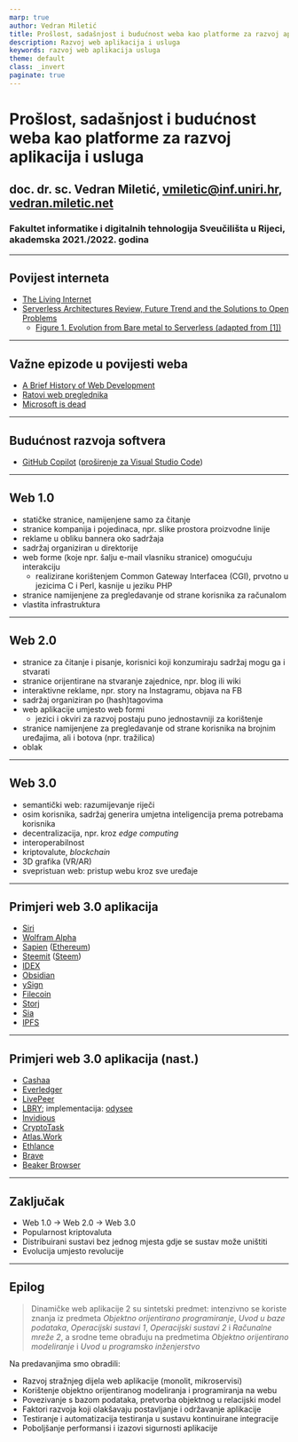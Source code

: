 ```yaml
---
marp: true
author: Vedran Miletić
title: Prošlost, sadašnjost i budućnost weba kao platforme za razvoj aplikacija i usluga
description: Razvoj web aplikacija i usluga
keywords: razvoj web aplikacija usluga
theme: default
class: _invert
paginate: true
---
```


# Prošlost, sadašnjost i budućnost weba kao platforme za razvoj aplikacija i usluga

## doc. dr. sc. Vedran Miletić, vmiletic@inf.uniri.hr, [vedran.miletic.net](https://vedran.miletic.net/)

### Fakultet informatike i digitalnih tehnologija Sveučilišta u Rijeci, akademska 2021./2022. godina

---

## Povijest interneta

- [The Living Internet](https://www.livinginternet.com/)
- [Serverless Architectures Review, Future Trend and the Solutions to Open Problems](http://pubs.sciepub.com/ajse/6/1/1/index.html)
    - [Figure 1. Evolution from Bare metal to Serverless (adapted from [1])](http://pubs.sciepub.com/ajse/6/1/1/bigimage/fig1.png)

---

## Važne epizode u povijesti weba

- [A Brief History of Web Development](https://devdojo.com/tnylea/a-brief-history-of-web-development)
- [Ratovi web preglednika](https://youtu.be/pz73gD1H-s4)
- [Microsoft is dead](http://www.paulgraham.com/microsoft.html)

---

## Budućnost razvoja softvera

- [GitHub Copilot](https://github.com/features/copilot/) ([proširenje za Visual Studio Code](https://marketplace.visualstudio.com/items?itemName=GitHub.copilot))

---

## Web 1.0

- statičke stranice, namijenjene samo za čitanje
- stranice kompanija i pojedinaca, npr. slike prostora proizvodne linije
- reklame u obliku bannera oko sadržaja
- sadržaj organiziran u direktorije
- web forme (koje npr. šalju e-mail vlasniku stranice) omogućuju interakciju
    - realizirane korištenjem Common Gateway Interfacea (CGI), prvotno u jezicima C i Perl, kasnije u jeziku PHP
- stranice namijenjene za pregledavanje od strane korisnika za računalom
- vlastita infrastruktura

---

## Web 2.0

- stranice za čitanje i pisanje, korisnici koji konzumiraju sadržaj mogu ga i stvarati
- stranice orijentirane na stvaranje zajednice, npr. blog ili wiki
- interaktivne reklame, npr. story na Instagramu, objava na FB
- sadržaj organiziran po (hash)tagovima
- web aplikacije umjesto web formi
    - jezici i okviri za razvoj postaju puno jednostavniji za korištenje
- stranice namijenjene za pregledavanje od strane korisnika na brojnim uređajima, ali i botova (npr. tražilica)
- oblak

---

## Web 3.0

- semantički web: razumijevanje riječi
- osim korisnika, sadržaj generira umjetna inteligencija prema potrebama korisnika
- decentralizacija, npr. kroz *edge computing*
- interoperabilnost
- kriptovalute, *blockchain*
- 3D grafika (VR/AR)
- svepristuan web: pristup webu kroz sve uređaje

---

## Primjeri web 3.0 aplikacija

- [Siri](https://www.apple.com/siri/)
- [Wolfram Alpha](https://www.wolframalpha.com/)
- [Sapien](https://www.sapien.network/) ([Ethereum](https://ethereum.org/))
- [Steemit](https://steemit.com/) ([Steem](https://steem.com/))
- [IDEX](https://idex.io/)
- [Obsidian](https://obsidian.md/)
- [ySign](https://ysign.app/)
- [Filecoin](https://filecoin.io/)
- [Storj](https://www.storj.io/)
- [Sia](https://sia.tech/)
- [IPFS](https://ipfs.io/)

---

## Primjeri web 3.0 aplikacija (nast.)

- [Cashaa](https://cashaa.com/)
- [Everledger](https://www.everledger.io/)
- [LivePeer](https://livepeer.com/)
- [LBRY](https://lbry.com/); implementacija: [odysee](https://odysee.com/)
- [Invidious](https://invidious.io/)
- [CryptoTask](https://www.cryptotask.org/)
- [Atlas.Work](https://www.atlas.work/)
- [Ethlance](https://ethlance.com/)
- [Brave](https://brave.com/)
- [Beaker Browser](https://beakerbrowser.com/)

---

## Zaključak

- Web 1.0 -> Web 2.0 -> Web 3.0
- Popularnost kriptovaluta
- Distribuirani sustavi bez jednog mjesta gdje se sustav može uništiti
- Evolucija umjesto revolucije

---

## Epilog

> Dinamičke web aplikacije 2 su sintetski predmet: intenzivno se koriste znanja iz predmeta *Objektno orijentirano programiranje*, *Uvod u baze podataka*, *Operacijski sustavi 1*, *Operacijski sustavi 2* i *Računalne mreže 2*, a srodne teme obrađuju na predmetima *Objektno orijentirano modeliranje* i *Uvod u programsko inženjerstvo*

Na predavanjima smo obradili:

- Razvoj stražnjeg dijela web aplikacije (monolit, mikroservisi)
- Korištenje objektno orijentiranog modeliranja i programiranja na webu
- Povezivanje s bazom podataka, pretvorba objektnog u relacijski model
- Faktori razvoja koji olakšavaju postavljanje i održavanje aplikacije
- Testiranje i automatizacija testiranja u sustavu kontinuirane integracije
- Poboljšanje performansi i izazovi sigurnosti aplikacije
